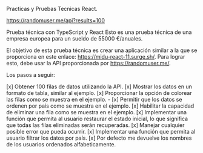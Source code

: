 
Practicas y Pruebas Tecnicas React.


https://randomuser.me/api?results=100

Prueba técnica con TypeScript y React
Esto es una prueba técnica de una empresa europea para un sueldo de 55000 €/anuales.

El objetivo de esta prueba técnica es crear una aplicación similar a la que se proporciona en este enlace: https://midu-react-11.surge.sh/. Para lograr esto, debe usar la API proporcionada por https://randomuser.me/.

Los pasos a seguir:

[x] Obtener 100 filas de datos utilizando la API.
[x] Mostrar los datos en un formato de tabla, similar al ejemplo.
[x] Proporcionar la opción de colorear las filas como se muestra en el ejemplo. - 
[x] Permitir que los datos se ordenen por país como se muestra en el ejemplo.
[x] Habilitar la capacidad de eliminar una fila como se muestra en el ejemplo.
[x] Implementar una función que permita al usuario restaurar el estado inicial, lo que significa que todas las filas eliminadas serán recuperadas.
[x] Manejar cualquier posible error que pueda ocurrir.
[x] Implementar una función que permita al usuario filtrar los datos por país.
[x] Por defecto me devuelve los nombres de los usuarios ordenados alfabeticamente.